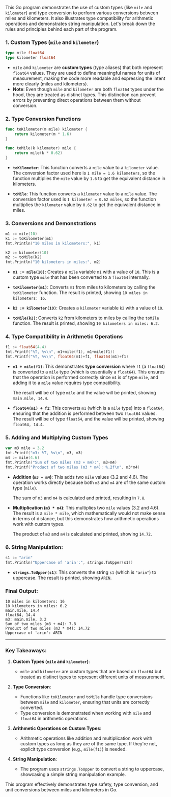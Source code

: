 This Go program demonstrates the use of custom types (like `mile` and `kilometer`) and type conversion to perform various conversions between miles and kilometers. It also illustrates type compatibility for arithmetic operations and demonstrates string manipulation. Let's break down the rules and principles behind each part of the program.

### 1. **Custom Types (`mile` and `kilometer`)**
```go
type mile float64
type kilometer float64
```

- `mile` and `kilometer` are **custom types** (type aliases) that both represent `float64` values. They are used to define meaningful names for units of measurement, making the code more readable and expressing the intent more clearly (miles and kilometers).
- **Note**: Even though `mile` and `kilometer` are both `float64` types under the hood, they are treated as distinct types. This distinction can prevent errors by preventing direct operations between them without conversion.

### 2. **Type Conversion Functions**
```go
func toKilometer(m mile) kilometer {
	return kilometer(m * 1.6)
}

func toMile(k kilometer) mile {
	return mile(k * 0.62)
}
```

- **`toKilometer`**: This function converts a `mile` value to a `kilometer` value. The conversion factor used here is `1 mile = 1.6 kilometers`, so the function multiplies the `mile` value by `1.6` to get the equivalent distance in kilometers.
  
- **`toMile`**: This function converts a `kilometer` value to a `mile` value. The conversion factor used is `1 kilometer = 0.62 miles`, so the function multiplies the `kilometer` value by `0.62` to get the equivalent distance in miles.

### 3. **Conversions and Demonstrations**
```go
m1 := mile(10)
k1 := toKilometer(m1)
fmt.Println("10 miles in kilometers:", k1)

k2 := kilometer(10)
m2 := toMile(k2)
fmt.Println("10 kilometers in miles:", m2)
```

- **`m1 := mile(10)`**: Creates a `mile` variable `m1` with a value of `10`. This is a custom type `mile` that has been converted to a `float64` internally.
  
- **`toKilometer(m1)`**: Converts `m1` from miles to kilometers by calling the `toKilometer` function. The result is printed, showing `10 miles in kilometers: 16`.

- **`k2 := kilometer(10)`**: Creates a `kilometer` variable `k2` with a value of `10`.
  
- **`toMile(k2)`**: Converts `k2` from kilometers to miles by calling the `toMile` function. The result is printed, showing `10 kilometers in miles: 6.2`.

### 4. **Type Compatibility in Arithmetic Operations**
```go
f1 := float64(4.4)
fmt.Printf("%T, %v\n", m1+mile(f1), m1+mile(f1))
fmt.Printf("%T, %v\n", float64(m1)+f1, float64(m1)+f1)
```

- **`m1 + mile(f1)`**: This demonstrates **type conversion** where `f1` (a `float64`) is converted to a `mile` type (which is essentially a `float64`). This ensures that the operation is performed correctly since `m1` is of type `mile`, and adding it to a `mile` value requires type compatibility.
  
  The result will be of type `mile` and the value will be printed, showing `main.mile, 14.4`.

- **`float64(m1) + f1`**: This converts `m1` (which is a `mile` type) into a `float64`, ensuring that the addition is performed between two `float64` values. The result will be of type `float64`, and the value will be printed, showing `float64, 14.4`.

### 5. **Adding and Multiplying Custom Types**
```go
var m3 mile = 3.2
fmt.Printf("m3: %T, %v\n", m3, m3)
m4 := mile(4.6)
fmt.Println("Sum of two miles (m3 + m4):", m3+m4)
fmt.Printf("Product of two miles (m3 * m4): %.2f\n", m3*m4)
```

- **Addition (`m3 + m4`)**: This adds two `mile` values (3.2 and 4.6). The operation works directly because both `m3` and `m4` are of the same custom type (`mile`).
  
  The sum of `m3` and `m4` is calculated and printed, resulting in `7.8`.

- **Multiplication (`m3 * m4`)**: This multiplies two `mile` values (3.2 and 4.6). The result is a `mile * mile`, which mathematically would not make sense in terms of distance, but this demonstrates how arithmetic operations work with custom types.

  The product of `m3` and `m4` is calculated and printed, showing `14.72`.

### 6. **String Manipulation:**
```go
s1 := "arin"
fmt.Println("Uppercase of 'arin':", strings.ToUpper(s1))
```

- **`strings.ToUpper(s1)`**: This converts the string `s1` (which is `"arin"`) to uppercase. The result is printed, showing `ARIN`.

### Final Output:
```
10 miles in kilometers: 16
10 kilometers in miles: 6.2
main.mile, 14.4
float64, 14.4
m3: main.mile, 3.2
Sum of two miles (m3 + m4): 7.8
Product of two miles (m3 * m4): 14.72
Uppercase of 'arin': ARIN
```

---

### Key Takeaways:

1. **Custom Types (`mile` and `kilometer`)**:
   - `mile` and `kilometer` are custom types that are based on `float64` but treated as distinct types to represent different units of measurement.

2. **Type Conversion**:
   - Functions like `toKilometer` and `toMile` handle type conversions between `mile` and `kilometer`, ensuring that units are correctly converted.
   - Type conversion is demonstrated when working with `mile` and `float64` in arithmetic operations.

3. **Arithmetic Operations on Custom Types**:
   - Arithmetic operations like addition and multiplication work with custom types as long as they are of the same type. If they're not, explicit type conversion (e.g., `mile(f1)`) is needed.

4. **String Manipulation**:
   - The program uses `strings.ToUpper` to convert a string to uppercase, showcasing a simple string manipulation example.

This program effectively demonstrates type safety, type conversion, and unit conversions between miles and kilometers in Go.